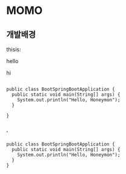 # MOMO

## 개발배경

thisis:

 hello
 
hi

<pre>
<code>
public class BootSpringBootApplication {
  public static void main(String[] args) {
    System.out.println("Hello, Honeymon");
  }

}
</code>
</pre>'

```
public class BootSpringBootApplication {
  public static void main(String[] args) {
    System.out.println("Hello, Honeymon");
  }
}
```
